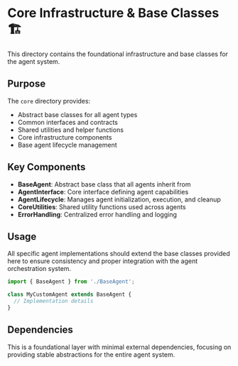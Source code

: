 # Core Infrastructure & Base Classes 🏗️

This directory contains the foundational infrastructure and base classes for the agent system.

## Purpose

The `core` directory provides:
- Abstract base classes for all agent types
- Common interfaces and contracts
- Shared utilities and helper functions
- Core infrastructure components
- Base agent lifecycle management

## Key Components

- **BaseAgent**: Abstract base class that all agents inherit from
- **AgentInterface**: Core interface defining agent capabilities
- **AgentLifecycle**: Manages agent initialization, execution, and cleanup
- **CoreUtilities**: Shared utility functions used across agents
- **ErrorHandling**: Centralized error handling and logging

## Usage

All specific agent implementations should extend the base classes provided here to ensure consistency and proper integration with the agent orchestration system.

```typescript
import { BaseAgent } from './BaseAgent';

class MyCustomAgent extends BaseAgent {
  // Implementation details
}
```

## Dependencies

This is a foundational layer with minimal external dependencies, focusing on providing stable abstractions for the entire agent system.